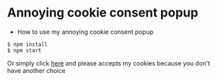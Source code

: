 # Annoying cookie consent popup

- How to use  my annoying cookie consent popup
```
$ npm install
$ npm start
````

Or simply click [here](https://cookieconsentpopup.netlify.app/) and please accepts my cookies because you don't have another choice